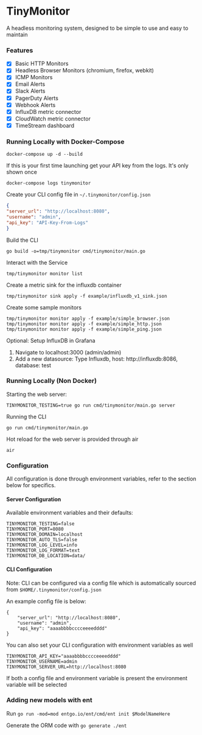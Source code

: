 # TinyMonitor
A headless monitoring system, designed to be simple to use and easy to maintain

### Features

- [x] Basic HTTP Monitors
- [x] Headless Browser Monitors (chromium, firefox, webkit)
- [x] ICMP Monitors
- [x] Email Alerts
- [x] Slack Alerts
- [x] PagerDuty Alerts
- [x] Webhook Alerts
- [x] InfluxDB metric connector
- [x] CloudWatch metric connector
- [x] TimeStream dashboard

### Running Locally with Docker-Compose

`docker-compose up -d --build`

If this is your first time launching get your API key from the logs.  It's only shown once

`docker-compose logs tinymonitor`

Create your CLI config file in `~/.tinymonitor/config.json`

```json
{
"server_url": "http://localhost:8080",
"username": "admin",
"api_key": "API-Key-From-Logs"
}
```

Build the CLI

`go build -o=tmp/tinymonitor cmd/tinymonitor/main.go`

Interact with the Service

`tmp/tinymonitor monitor list`

Create a metric sink for the influxdb container

`tmp/tinymonitor sink apply -f example/influxdb_v1_sink.json`

Create some sample monitors

```
tmp/tinymonitor monitor apply -f example/simple_browser.json
tmp/tinymonitor monitor apply -f example/simple_http.json
tmp/tinymonitor monitor apply -f example/simple_ping.json
```

Optional:  Setup InfluxDB in Grafana

1.  Navigate to localhost:3000 (admin/admin)
2.  Add a new datasource:  Type Influxdb, host: http://influxdb:8086, database: test


### Running Locally (Non Docker)

Starting the web server:

`TINYMONITOR_TESTING=true go run cmd/tinymonitor/main.go server`

Running the CLI

`go run cmd/tinymonitor/main.go`

Hot reload for the web server is provided through air

`air`

### Configuration

All configuration is done through environment variables, refer to the section below for specifics.

#### Server Configuration

Available environment variables and their defaults:

```
TINYMONITOR_TESTING=false
TINYMONITOR_PORT=8080
TINYMONITOR_DOMAIN=localhost
TINYMONITOR_AUTO_TLS=false
TINYMONITOR_LOG_LEVEL=info
TINYMONITOR_LOG_FORMAT=text
TINYMONITOR_DB_LOCATION=data/
```

#### CLI Configuration

Note:  CLI can be configured via a config file which is automatically sourced from `$HOME/.tinymonitor/config.json`

An example config file is below:

```
{
    "server_url": "http://localhost:8080",
    "username": "admin",
    "api_key": "aaaabbbbcccceeeedddd"
}
```

You can also set your CLI configuration with environment variables as well

```
TINYMONITOR_API_KEY="aaaabbbbcccceeeedddd"
TINYMONITOR_USERNAME=admin 
TINYMONITOR_SERVER_URL=http://localhost:8080
```

If both a config file and environment variable is present the environment variable will be selected

### Adding new models with ent

Run `go run -mod=mod entgo.io/ent/cmd/ent init $ModelNameHere`

Generate the ORM code with `go generate ./ent`
